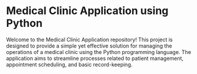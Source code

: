 # Medical Clinic Application using Python
Welcome to the Medical Clinic Application repository! This project is designed to provide a simple yet effective solution for managing the operations of a medical clinic using the Python programming language. The application aims to streamline processes related to patient management, appointment scheduling, and basic record-keeping.
